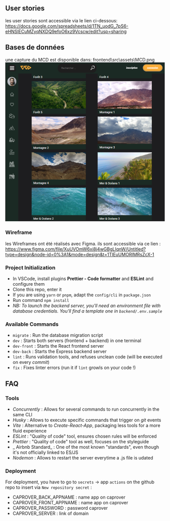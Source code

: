 ## User stories
les user stories sont accessible via le lien ci-dessous:
https://docs.google.com/spreadsheets/d/1TN_uodG_7pS6-eHNSlECuMZyqNXDQ9efoO6xz9Vcscw/edit?usp=sharing

## Bases de données
une capture du MCD est disponible dans: frontend\src\assets\MCD.png
![](backend/public/assets/images/ViVid.png)

### Wireframe

les Wireframes ont été réalisés avec Figma. ils sont accessible via ce lien :
https://www.figma.com/file/XuUVOmW6xi8j4wGBgLIqnW/Untitled?type=design&node-id=0%3A1&mode=design&t=1TIEuUMORIMRsZcX-1


### Project Initialization

- In VSCode, install plugins **Prettier - Code formatter** and **ESLint** and configure them
- Clone this repo, enter it
- If you are using `yarn` or `pnpm`, adapt the `config/cli` in `package.json`
- Run command `npm install`
- _NB: To launch the backend server, you'll need an environment file with database credentials. You'll find a template one in `backend/.env.sample`_

### Available Commands

- `migrate` : Run the database migration script
- `dev` : Starts both servers (frontend + backend) in one terminal
- `dev-front` : Starts the React frontend server
- `dev-back` : Starts the Express backend server
- `lint` : Runs validation tools, and refuses unclean code (will be executed on every _commit_)
- `fix` : Fixes linter errors (run it if `lint` growls on your code !)

## FAQ

### Tools

- _Concurrently_ : Allows for several commands to run concurrently in the same CLI
- _Husky_ : Allows to execute specific commands that trigger on _git_ events
- _Vite_ : Alternative to _Create-React-App_, packaging less tools for a more fluid experience
- _ESLint_ : "Quality of code" tool, ensures chosen rules will be enforced
- _Prettier_ : "Quality of code" tool as well, focuses on the styleguide
- _ Airbnb Standard_ : One of the most known "standards", even though it's not officially linked to ES/JS
- _Nodemon_ : Allows to restart the server everytime a .js file is udated

### Deployment

For deployment, you have to go to `secrets` → app `actions` on the github repo to insert via `New repository secret` :

- CAPROVER_BACK_APPNAME : name app on caprover
- CAPROVER_FRONT_APPNAME : name app on caprover
- CAPROVER_PASSWORD : password caprover
- CAPROVER_SERVER : link of domain
